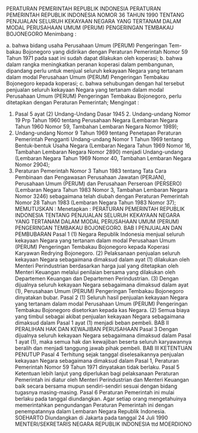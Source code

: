  PERATURAN PEMERINTAH REPUBLIK INDONESIA PERATURAN PEMERINTAH REPUBLIK INDONESIA NOMOR 36 TAHUN 1990 TENTANG PENJUALAN SELURUH KEKAYAAN NEGARA YANG TERTANAM DALAM MODAL PERUSAHAAN UMUM (PERUM) PENGERINGAN TEMBAKAU BOJONEGORO
Menimbang :

a. bahwa bidang usaha Perusahaan Umum (PERUM) Pengeringan Tem-bakau Bojonegoro yang didirikan dengan Peraturan Pemerintah Nomor 59 Tahun 1971 pada saat ini sudah dapat dilakukan oleh koperasi;
b. bahwa dalam rangka meningkatkan peranan koperasi dalam pembangunan, dipandang perlu untuk menjual seluruh kekayaan Negara yang tertanam dalam modal Perusahaan Umum (PERUM) Pengeringan Tembakau Bojonegoro kepada koperasi;
c. bahwa sehubungan dengan hal tersebut penjualan seluruh kekayaan Negara yang tertanam dalam modal Perusahaan Umum (PERUM) Pengeringan Tembakau Bojonegoro, perlu ditetapkan dengan Peraturan Pemerintah;
Mengingat :

1. Pasal 5 ayat (2) Undang-Undang Dasar 1945 2. Undang-undang Nomor 19 Prp Tahun 1960 tentang Perusahaan Negara (Lembaran Negara Tahun 1960 Nomor 59, Tambahan Lembaran Negara Nomor 1989);
3. Undang-undang Nomor 9 Tahun 1969 tentang Penetapan Peraturan Pemerintah Pengganti Undang-undang Nomor 1 Tahun 1969 tentang Bentuk-bentuk Usaha Negara (Lembaran Negara Tahun 1969 Nomor 16, Tambahan Lembaran Negara Nomor 2890) menjadi Undang-undang (Lembaran Negara Tahun 1969 Nomor 40, Tambahan Lembaran Negara Nomor 2904);
4. Peraturan Pemerintah Nomor 3 Tahun 1983 tentang Tata Cara Pembinaan dan Pengawasan Perusahaan Jawatan (PERJAN), Perusahaan Umum (PERUM) dan Perusahaan Perseroan (PERSERO) (Lembaran Negara Tahun 1983 Nomor 3, Tambahan Lembaran Negara Nomor 3246) sebagaimana telah diubah dengan Peraturan Pemerintah Nomor 28 Tahun 1983 (Lembaran Negara Tahun 1983 Nomor 37);
MEMUTUSKAN :
 Menetapkan : PERATURAN PEMERINTAH REPUBLIK INDONESIA TENTANG PENJUALAN SELURUH KEKAYAAN NEGARA YANG TERTANAM DALAM MODAL PERUSAHAAN UMUM (PERUM) PENGERINGAN TEMBAKAU BOJONEGORO.
BAB I PENJUALAN DAN PEMBUBARAN
Pasal 1
(1) Negara Republik Indonesia menjual seluruh kekayaan Negara yang tertanam dalam modal Perusahaan Umum (PERUM) Pengeringan Tembakau Bojonegoro kepada Koperasi Karyawan Redrying Bojonegoro.
(2) Pelaksanaan penjualan seluruh kekayaan Negara sebagaimana dimaksud dalam ayat (1) dilakukan oleh Menteri Perindustrian berdasarkan harga jual yang ditetapkan oleh Menteri Keuangan melalui penilaian bersama yang dilakukan oleh Departemen Keuangan dan Departemen Perindustrian.
(3) Dengan dijualnya seluruh kekayaan Negara sebagaimana dimaksud dalam ayat (1), Perusahaan Umum (PERUM) Pengeringan Tembakau Bojonegoro dinyatakan bubar.
Pasal 2
(1) Seluruh hasil penjualan kekayaan Negara yang tertanam dalam modal Perusahaan Umum (PERUM) Pengeringan Tembakau Bojonegoro disetorkan kepada kas Negara.
(2) Semua biaya yang timbul sebagai akibat penjualan kekayaan Negara sebagaimana dimaksud dalam Pasal 1 ayat (1) menjadi beban pembeli.
BAB II PERALIHAN HAK DAN KEWAJIBAN PERUSAHAAN
Pasal 3
Dengan dijualnya seluruh kekayaan Negara sebagaimana dimaksud dalam Pasal 1 ayat (1), maka semua hak dan kewajiban beserta seluruh karyawannya beralih dan menjadi tanggung jawab pihak pembeli.
BAB III KETENTUAN PENUTUP
Pasal 4
Terhitung sejak tanggal diselesaikannya penjualan kekayaan Negara sebagaimana dimaksud dalam Pasal 1, Peraturan Pemerintah Nomor 59 Tahun 1971 dinyatakan tidak berlaku.
Pasal 5
Ketentuan lebih lanjut yang diperlukan bagi pelaksanaan Peraturan Pemerintah ini diatur oleh Menteri Perindustrian dan Menteri Keuangan baik secara bersama mupun sendiri-sendiri sesuai dengan bidang tugasnya masing-masing.
Pasal 6
Peraturan Pemerintah ini mulai berlaku pada tanggal diundangkan. Agar setiap orang mengetahuinya memerintahkan pengundangan Peraturan Pemerintah ini dengan penempatannya dalam Lembaran Negara Republik Indonesia. SOEHARTO Diundangkan di Jakarta pada tanggal 24 Juli 1990 MENTERI/SEKRETARIS NEGARA REPUBLIK INDONESIA ttd MOERDIONO